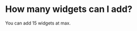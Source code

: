 # How many widgets can I add?

<p class="no-margin">You can add 15 widgets at max.</p>


<Intercom />
<Hubspot />
<Clarity />
<GoogleAnalytics />

